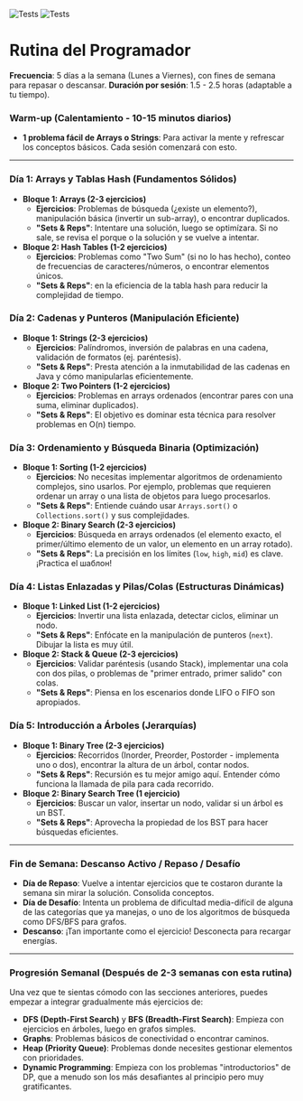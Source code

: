 ![Tests](https://github.com/ValentinoCarmonaS/RutinaDelProgramador/actions/workflows/tests.yml/badge.svg)
![Tests](https://img.shields.io/badge/Total_Solved-+20-blue)

# Rutina del Programador

**Frecuencia**: 5 días a la semana (Lunes a Viernes), con fines de semana para repasar o descansar.
**Duración por sesión**: 1.5 - 2.5 horas (adaptable a tu tiempo).

### Warm-up (Calentamiento - 10-15 minutos diarios)

- **1 problema fácil de Arrays o Strings**: Para activar la mente y refrescar los conceptos básicos. Cada sesión comenzará con esto.

---

### **Día 1: Arrays y Tablas Hash (Fundamentos Sólidos)**

- **Bloque 1: Arrays (2-3 ejercicios)**
    - **Ejercicios**: Problemas de búsqueda (¿existe un elemento?), manipulación básica (invertir un sub-array), o encontrar duplicados.
    - **"Sets & Reps"**: Intentare una solución, luego se optimízara. Si no sale, se revisa el porque o la solución y se vuelve a intentar.
- **Bloque 2: Hash Tables (1-2 ejercicios)**
    - **Ejercicios**: Problemas como "Two Sum" (si no lo has hecho), conteo de frecuencias de caracteres/números, o encontrar elementos únicos.
    - **"Sets & Reps"**:  en la eficiencia de la tabla hash para reducir la complejidad de tiempo.

### **Día 2: Cadenas y Punteros (Manipulación Eficiente)**

- **Bloque 1: Strings (2-3 ejercicios)**
    - **Ejercicios**: Palíndromos, inversión de palabras en una cadena, validación de formatos (ej. paréntesis).
    - **"Sets & Reps"**: Presta atención a la inmutabilidad de las cadenas en Java y cómo manipularlas eficientemente.
- **Bloque 2: Two Pointers (1-2 ejercicios)**
    - **Ejercicios**: Problemas en arrays ordenados (encontrar pares con una suma, eliminar duplicados).
    - **"Sets & Reps"**: El objetivo es dominar esta técnica para resolver problemas en O(n) tiempo.

### **Día 3: Ordenamiento y Búsqueda Binaria (Optimización)**

- **Bloque 1: Sorting (1-2 ejercicios)**
    - **Ejercicios**: No necesitas implementar algoritmos de ordenamiento complejos, sino usarlos. Por ejemplo, problemas que requieren ordenar un array o una lista de objetos para luego procesarlos.
    - **"Sets & Reps"**: Entiende cuándo usar `Arrays.sort()` o `Collections.sort()` y sus complejidades.
- **Bloque 2: Binary Search (2-3 ejercicios)**
    - **Ejercicios**: Búsqueda en arrays ordenados (el elemento exacto, el primer/último elemento de un valor, un elemento en un array rotado).
    - **"Sets & Reps"**: La precisión en los límites (`low`, `high`, `mid`) es clave. ¡Practica el шаблон!

### **Día 4: Listas Enlazadas y Pilas/Colas (Estructuras Dinámicas)**

- **Bloque 1: Linked List (1-2 ejercicios)**
    - **Ejercicios**: Invertir una lista enlazada, detectar ciclos, eliminar un nodo.
    - **"Sets & Reps"**: Enfócate en la manipulación de punteros (`next`). Dibujar la lista es muy útil.
- **Bloque 2: Stack & Queue (2-3 ejercicios)**
    - **Ejercicios**: Validar paréntesis (usando Stack), implementar una cola con dos pilas, o problemas de "primer entrado, primer salido" con colas.
    - **"Sets & Reps"**: Piensa en los escenarios donde LIFO o FIFO son apropiados.

### **Día 5: Introducción a Árboles (Jerarquías)**

- **Bloque 1: Binary Tree (2-3 ejercicios)**
    - **Ejercicios**: Recorridos (Inorder, Preorder, Postorder - implementa uno o dos), encontrar la altura de un árbol, contar nodos.
    - **"Sets & Reps"**: Recursión es tu mejor amigo aquí. Entender cómo funciona la llamada de pila para cada recorrido.
- **Bloque 2: Binary Search Tree (1 ejercicio)**
    - **Ejercicios**: Buscar un valor, insertar un nodo, validar si un árbol es un BST.
    - **"Sets & Reps"**: Aprovecha la propiedad de los BST para hacer búsquedas eficientes.

---

### **Fin de Semana: Descanso Activo / Repaso / Desafío**

- **Día de Repaso**: Vuelve a intentar ejercicios que te costaron durante la semana sin mirar la solución. Consolida conceptos.
- **Día de Desafío**: Intenta un problema de dificultad media-difícil de alguna de las categorías que ya manejas, o uno de los algoritmos de búsqueda como DFS/BFS para grafos.
- **Descanso**: ¡Tan importante como el ejercicio! Desconecta para recargar energías.

---

### Progresión Semanal (Después de 2-3 semanas con esta rutina)

Una vez que te sientas cómodo con las secciones anteriores, puedes empezar a integrar gradualmente más ejercicios de:

- **DFS (Depth-First Search)** y **BFS (Breadth-First Search)**: Empieza con ejercicios en árboles, luego en grafos simples.
- **Graphs**: Problemas básicos de conectividad o encontrar caminos.
- **Heap (Priority Queue)**: Problemas donde necesites gestionar elementos con prioridades.
- **Dynamic Programming**: Empieza con los problemas "introductorios" de DP, que a menudo son los más desafiantes al principio pero muy gratificantes.
